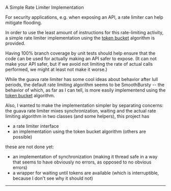 A Simple Rate Limiter Implementation

For security applications, e.g. when exposing an API, a rate limiter can help mitigate flooding.

In order to use the least amount of instructions for this rate-limiting activity,
a simple rate limiter implementation using the [token bucket] algorithm is provided.

Having 100% branch coverage by unit tests should help ensure that the code
can be used for actually making an API safer to expose. (It can not make your
API safer, but if we avoid not limiting the rate of actual calls performed,
we might at least not make it worse.)

While the guava rate limiter has some cool ideas about behavior after lull periods,
the default rate limiting algorithm seems to be SmoothBursty -- the behavior of which,
as far as I can tell, is more easily implementend using the [token bucket] algorithm.

Also, I wanted to make the implementation simpler by separating concerns: the
guava rate limiter mixes synchronization, waiting and the actual rate limiting
algorithm in two classes (and some helpers), this project has

* a rate limiter interface
* an implementation using the token bucket algorithm (others are possible)

these are not done yet:
* an implementation of synchronization (making it thread safe in a way that seems to have obviously no errors, as opposed to no obvious errors)
* a wrapper for waiting until tokens are available (which is interruptible, because I don't see why it should not)

---
[token bucket]: https://en.wikipedia.org/wiki/Token_bucket

